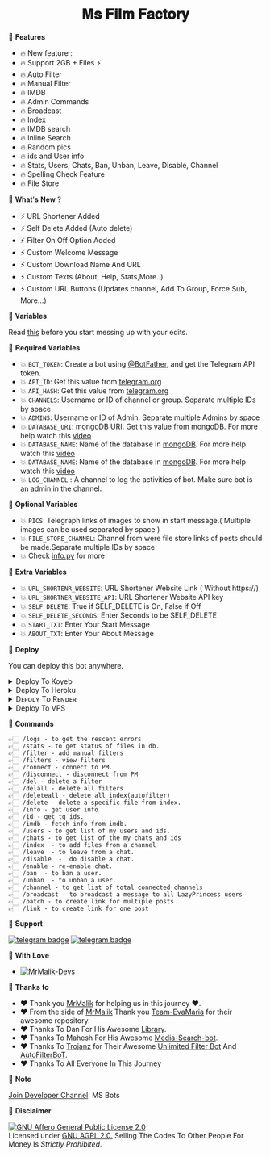 <h1 align="center">
  <b> 𝐌𝐬 𝐅𝐢𝐥𝐦 𝐅𝐚𝐜𝐭𝐨𝐫𝐲 </b>
</h1>


🌟 𝐅𝐞𝐚𝐭𝐮𝐫𝐞𝐬

 - 🔥 New feature : 
 - 🔥 Support 2GB + Files ⚡️
 - 🔥 Auto Filter
 - 🔥 Manual Filter
 - 🔥 IMDB
 - 🔥 Admin Commands
 - 🔥 Broadcast
 - 🔥 Index
 - 🔥 IMDB search
 - 🔥 Inline Search
 - 🔥 Random pics
 - 🔥 ids and User info 
 - 🔥 Stats, Users, Chats, Ban, Unban, Leave, Disable, Channel
 - 🔥 Spelling Check Feature
 - 🔥 File Store

🌟 𝐖𝐡𝐚𝐭'𝐬 𝐍𝐞𝐰 ?

 - ⚡️ URL Shortener Added
 - ⚡️ Self Delete Added (Auto delete)
 - ⚡️ Filter On Off Option Added
 - ⚡️ Custom Welcome Message
 - ⚡️ Custom Download Name And URL
 - ⚡️ Custom Texts (About, Help, Stats,More..)
 - ⚡️ Custom URL Buttons (Updates channel, Add To Group, Force Sub, More...)

🌟 𝐕𝐚𝐫𝐢𝐚𝐛𝐥𝐞𝐬

Read [this](https://telegram.dog/sources_cods) before you start messing up with your edits.

🌟 𝐑𝐞𝐪𝐮𝐢𝐫𝐞𝐝 𝐕𝐚𝐫𝐢𝐚𝐛𝐥𝐞𝐬

* 💥 `BOT_TOKEN`: Create a bot using [@BotFather](https://telegram.dog/BotFather), and get the Telegram API token.
* 💥 `API_ID`: Get this value from [telegram.org](https://my.telegram.org/apps)
* 💥 `API_HASH`: Get this value from [telegram.org](https://my.telegram.org/apps)
* 💥 `CHANNELS`: Username or ID of channel or group. Separate multiple IDs by space
* 💥 `ADMINS`: Username or ID of Admin. Separate multiple Admins by space
* 💥 `DATABASE_URI`: [mongoDB](https://www.mongodb.com) URI. Get this value from [mongoDB](https://www.mongodb.com). For more help watch this [video](https://youtu.be/h9QjSSmk5tw)
* 💥 `DATABASE_NAME`: Name of the database in [mongoDB](https://www.mongodb.com). For more help watch this [video](https://youtu.be/h9QjSSmk5tw)
* 💥 `DATABASE_NAME`: Name of the database in [mongoDB](https://www.mongodb.com). For more help watch this [video](https://youtu.be/h9QjSSmk5tw)
* 💥 `LOG_CHANNEL` : A channel to log the activities of bot. Make sure bot is an admin in the channel.

🌟 𝐎𝐩𝐭𝐢𝐨𝐧𝐚𝐥 𝐕𝐚𝐫𝐢𝐚𝐛𝐥𝐞𝐬

* 💥 `PICS`: Telegraph links of images to show in start message.( Multiple images can be used separated by space )
* 💥 `FILE_STORE_CHANNEL`: Channel from were file store links of posts should be made.Separate multiple IDs by space
* 💥 Check [info.py](https://github.com/AM-ROBOTS/AdvAnurag/blob/main/info.py) for more

🌟 𝐄𝐱𝐭𝐫𝐚 𝐕𝐚𝐫𝐢𝐚𝐛𝐥𝐞𝐬

* 💥 `URL_SHORTENR_WEBSITE`: URL Shortener Website Link ( Without https://)
* 💥 `URL_SHORTNER_WEBSITE_API`: URL Shortener Website API key
* 💥 `SELF_DELETE`: True if SELF_DELETE is On, False if Off
* 💥 `SELF_DELETE_SECONDS`: Enter Seconds to be SELF_DELETE 
* 💥 `START_TXT`: Enter Your Start Message
* 💥 `ABOUT_TXT`: Enter Your About Message 


🌟 𝐃𝐞𝐩𝐥𝐨𝐲

You can deploy this bot anywhere.

<details><summary>Deploy To Koyeb</summary>
<p>
<br>
<a target="_blank" href="https://app.koyeb.com/deploy?type=git&repository=github.com/mrmalikoffl/MsFilmFactoryV2&branch=master&name=MsFilmFactory_Bot"><img alt="Deploy to Koyeb" src="https://binbashbanana.github.io/deploy-buttons/buttons/remade/koyeb.svg"></a>
</p>
</details>

<details><summary>Deploy To Heroku</summary>
<p>
<br>
<a href="https://heroku.com/deploy?template=https://github.com/mrmalikoffl/MsFilmFactoryV2">
  <img src="https://www.herokucdn.com/deploy/button.svg" alt="Deploy">
</a>
</p>
</details>

<details><summary>Dᴇᴘᴏʟʏ Tᴏ Rᴇɴᴅᴇʀ </summary>
<p>
<br>
<a href="https://dashboard.render.com/select-repo?type=web">
  <img src="https://render.com/images/deploy-to-render-button.svg" alt="deploy-to-render">
</a>
</p>
</details>

<details><summary>Deploy To VPS</summary>
<p>
<pre>
git clone https://github.com/mrmalikoffl/MsFilmFactoryV2
# Install Packages
pip3 install -U -r requirements.txt
Edit info.py with variables as given below then run bot
python3 bot.py
</pre>
</p>
</details>


🌟 𝐂𝐨𝐦𝐦𝐚𝐧𝐝𝐬
```
👉🏻 /logs - to get the rescent errors
👉🏻 /stats - to get status of files in db.
👉🏻 /filter - add manual filters
👉🏻 /filters - view filters
👉🏻 /connect - connect to PM.
👉🏻 /disconnect - disconnect from PM
👉🏻 /del - delete a filter
👉🏻 /delall - delete all filters
👉🏻 /deleteall - delete all index(autofilter)
👉🏻 /delete - delete a specific file from index.
👉🏻 /info - get user info
👉🏻 /id - get tg ids.
👉🏻 /imdb - fetch info from imdb.
👉🏻 /users - to get list of my users and ids.
👉🏻 /chats - to get list of the my chats and ids 
👉🏻 /index  - to add files from a channel
👉🏻 /leave  - to leave from a chat.
👉🏻 /disable  -  do disable a chat.
👉🏻 /enable - re-enable chat.
👉🏻 /ban  - to ban a user.
👉🏻 /unban  - to unban a user.
👉🏻 /channel - to get list of total connected channels
👉🏻 /broadcast - to broadcast a message to all LazyPrincess users
👉🏻 /batch - to create link for multiple posts
👉🏻 /link - to create link for one post
```
🌟 𝐒𝐮𝐩𝐩𝐨𝐫𝐭

[![telegram badge](https://img.shields.io/badge/Telegram-Group-30302f?style=flat&logo=telegram)](https://t.me/+n7PyxeUCLGQwMTA1)
[![telegram badge](https://img.shields.io/badge/Telegram-Developer-30302f?style=flat&logo=telegram)](https://telegram.dog/mrmalik_offl)

🌟 𝐖𝐢𝐭𝐡 𝐋𝐨𝐯𝐞

* [![MrMalik-Devs](https://img.shields.io/static/v1?label=MrMalik&message=devs&color=critical)](https://telegram.dog/mrmalik_offl)


🌟 𝐓𝐡𝐚𝐧𝐤𝐬 𝐭𝐨
 
 - ❤️ Thank you [MrMalik](https://github.com/mrmalikoffl) for helping us in this journey ❤️.
 - ❤️ From the side of [MrMalik](https://github.com/mrmalikoffl) Thank you [Team-EvaMaria](https://github.com/EvamariaTG) for their awesome repository.
 - ❤️ Thanks To Dan For His Awesome [Library](https://github.com/pyrogram/pyrogram).
 - ❤️ Thanks To Mahesh For His Awesome [Media-Search-bot](https://github.com/Mahesh0253/Media-Search-bot).
 - ❤️ Thanks To [Trojanz](https://github.com/trojanzhex) for Their Awesome [Unlimited Filter Bot](https://github.com/TroJanzHEX/Unlimited-Filter-Bot) And [AutoFilterBoT](https://github.com/trojanzhex/auto-filter-bot).
 - ❤️ Thanks To All Everyone In This Journey

🌟 𝐍𝐨𝐭𝐞

[Join Developer Channel](https://t.me/+rN9QCFgIihgyZWM1): MS Bots

🌟 𝐃𝐢𝐬𝐜𝐥𝐚𝐢𝐦𝐞𝐫

[![GNU Affero General Public License 2.0](https://www.gnu.org/graphics/agplv3-155x51.png)](https://www.gnu.org/licenses/agpl-3.0.en.html#header)    
Licensed under [GNU AGPL 2.0.](https://github.com/mrmalikoffl/MsFilmFactoryV2/blob/main/LICENSE)
Selling The Codes To Other People For Money Is *Strictly Prohibited*.
